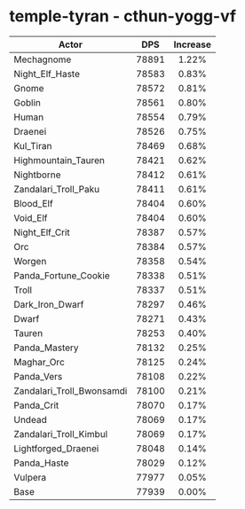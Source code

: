 # temple-tyran - cthun-yogg-vf
| Actor | DPS | Increase |
|---|:---:|:---:|
|Mechagnome|78891|1.22%|
|Night_Elf_Haste|78583|0.83%|
|Gnome|78572|0.81%|
|Goblin|78561|0.80%|
|Human|78554|0.79%|
|Draenei|78526|0.75%|
|Kul_Tiran|78469|0.68%|
|Highmountain_Tauren|78421|0.62%|
|Nightborne|78412|0.61%|
|Zandalari_Troll_Paku|78411|0.61%|
|Blood_Elf|78404|0.60%|
|Void_Elf|78404|0.60%|
|Night_Elf_Crit|78387|0.57%|
|Orc|78384|0.57%|
|Worgen|78358|0.54%|
|Panda_Fortune_Cookie|78338|0.51%|
|Troll|78337|0.51%|
|Dark_Iron_Dwarf|78297|0.46%|
|Dwarf|78271|0.43%|
|Tauren|78253|0.40%|
|Panda_Mastery|78132|0.25%|
|Maghar_Orc|78125|0.24%|
|Panda_Vers|78108|0.22%|
|Zandalari_Troll_Bwonsamdi|78100|0.21%|
|Panda_Crit|78070|0.17%|
|Undead|78069|0.17%|
|Zandalari_Troll_Kimbul|78069|0.17%|
|Lightforged_Draenei|78048|0.14%|
|Panda_Haste|78029|0.12%|
|Vulpera|77977|0.05%|
|Base|77939|0.00%|
